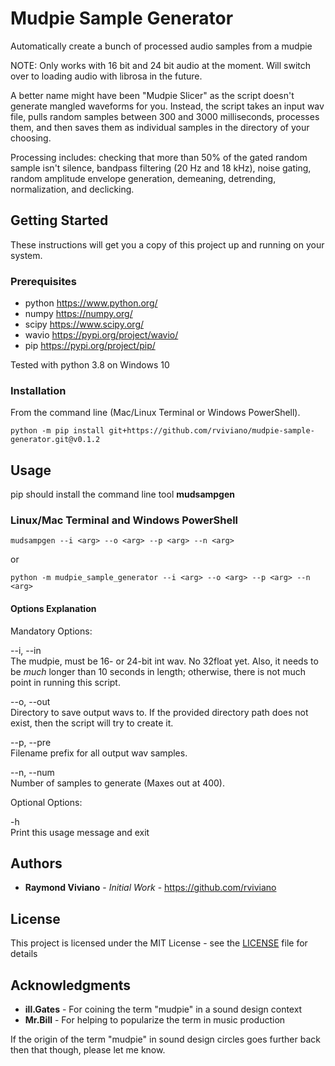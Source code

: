# Mudpie Sample Generator
 Automatically create a bunch of processed audio samples from a mudpie 

 NOTE: Only works with 16 bit and 24 bit audio at the moment. Will switch over
 to loading audio with librosa in the future.

 A better name might have been "Mudpie Slicer" as the script doesn't generate mangled waveforms for you. Instead, the script takes an input wav file, pulls random samples between 300 and 3000 milliseconds, processes them, and then saves them as individual samples in the directory of your choosing. 

 Processing includes: checking that more than 50% of the gated random sample isn't silence, bandpass filtering (20 Hz and 18 kHz), noise gating, random amplitude envelope generation, demeaning, detrending, normalization, and declicking.

## Getting Started
 These instructions will get you a copy of this project up and running on your system.

 ### Prerequisites 
 * python https://www.python.org/
 * numpy  https://numpy.org/
 * scipy  https://www.scipy.org/
 * wavio  https://pypi.org/project/wavio/
 * pip    https://pypi.org/project/pip/

 Tested with python 3.8 on Windows 10

 ### Installation 
 From the command line (Mac/Linux Terminal or Windows PowerShell).
 
 ```
 python -m pip install git+https://github.com/rviviano/mudpie-sample-generator.git@v0.1.2
 ```
 
## Usage
 pip should install the command line tool **mudsampgen**

 ### Linux/Mac Terminal and Windows PowerShell
 ```
mudsampgen --i <arg> --o <arg> --p <arg> --n <arg>
 ```

or
```
python -m mudpie_sample_generator --i <arg> --o <arg> --p <arg> --n <arg>
```

#### Options Explanation
Mandatory Options:

--i, --in      
    The mudpie, must be 16- or 24-bit int wav. No 32float yet. Also, it needs to be *much* longer than 10 seconds in length; otherwise, there is not much point in running this script.

--o, --out     
    Directory to save output wavs to. If the provided directory path does not exist, then the script will try to create it.

--p, --pre     
    Filename prefix for all output wav samples.

--n, --num     
    Number of samples to generate (Maxes out at 400).

Optional Options:

-h             
    Print this usage message and exit

## Authors
 * **Raymond Viviano** - *Initial Work* - https://github.com/rviviano

## License
 This project is licensed under the MIT License - see the [LICENSE](https://github.com/rviviano/mudpie-sample-generator/blob/master/LICENSE) file for details

## Acknowledgments
 * **ill.Gates** - For coining the term "mudpie" in a sound design context
 * **Mr.Bill** - For helping to popularize the term in music production

 If the origin of the term "mudpie" in sound design circles goes further back then that though, please let me know. 
